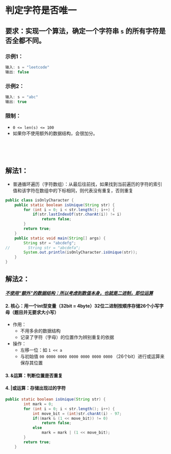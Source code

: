 # 判定字符是否唯一

## 要求：实现一个算法，确定一个字符串 `s` 的所有字符是否全都不同。

### 示例1：

```java
输入: s = "leetcode"
输出: false 
```

### 示例2：

```java
输入: s = "abc"
输出: true
```

### 限制：

* `0 <= len(s) <= 100`
* 如果你不使用额外的数据结构，会很加分。

&nbsp;

&nbsp;

## 解法1：

* 普通循环遍历（字符数组）：从最后往前找，如果找到当前遍历的字符的索引值和该字符在数组中的下标相同，则代表没有重复，否则重复

```java
public class isOnlyCharacter {
    public static boolean isUnique(String str) {
        for (int i = 0; i < str.length(); i++) {
            if(str.lastIndexOf(str.charAt(i)) != i)
                return false;
        }
        return true;
    }
    public static void main(String[] args) {
        String str = "abcdefg";
//        String str = "abcdefa";
        System.out.println(isOnlyCharacter.isUnique(str));
    }
}
```

## 解法2：

#### **<u>*不使用“额外”的数据结构：所以考虑到数值本身，也就是二进制，即位运算*</u>**

#### 2. 核心：用一个int型变量（32bit = 4byte）32位二进制按顺序存储26个小写字母（题目并无要求大小写）

- 作用：
  - 不用多余的数据结构
  - 记录了字符（字母）的位置作为辨别重复的依据
- 操作：
  - 左移一位：如 `1 << a`
  - 与初始值 `00 0000 0000 0000 0000 0000 0000` （26个bit）进行或运算来保存其位置

#### 3. &运算：判断位置是否重复

#### 4. |或运算：存储出现过的字符

```java
public static boolean isUnique(String str) {
        int mark = 0;
        for (int i = 0; i < str.length(); i++) {
            int move_bit = (int)str.charAt(i) - 97;
            if((mark & (1 << move_bit)) != 0)
                return false;
            else
                mark = mark | (1 << move_bit);
        }
        return true;
    }
```



